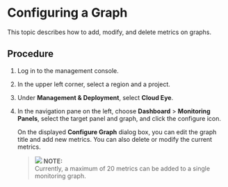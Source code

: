 # Configuring a Graph<a name="EN-US_TOPIC_0084572243"></a>

This topic describes how to add, modify, and delete metrics on graphs.

## Procedure<a name="section25055851141356"></a>

1.  Log in to the management console.
2.  In the upper left corner, select a region and a project.
3.  Under  **Management & Deployment**, select  **Cloud Eye**.
4.  In the navigation pane on the left, choose  **Dashboard**  \>  **Monitoring Panels**, select the target panel and graph, and click the configure icon.

    On the displayed  **Configure Graph**  dialog box, you can edit the graph title and add new metrics. You can also delete or modify the current metrics.

    >![](/images/icon-note.gif) **NOTE:**   
    >Currently, a maximum of 20 metrics can be added to a single monitoring graph.  


